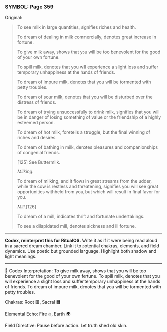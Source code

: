 ### SYMBOL: Page 359

Original:
> To see milk in large quantities, signifies riches and health.
> 
> 
> To dream of dealing in milk commercially, denotes great increase in fortune.
> 
> 
> To give milk away, shows that you will be too benevolent for the good
> of your own fortune.
> 
> 
> To spill milk, denotes that you will experience a slight loss
> and suffer temporary unhappiness at the hands of friends.
> 
> 
> To dream of impure milk, denotes that you will be tormented
> with petty troubles.
> 
> 
> To dream of sour milk, denotes that you will be disturbed
> over the distress of friends.
> 
> 
> To dream of trying unsuccessfully to drink milk, signifies that you
> will be in danger of losing something of value or the friendship
> of a highly esteemed person.
> 
> 
> To dream of hot milk, foretells a struggle, but the final winning
> of riches and desires.
> 
> 
> To dream of bathing in milk, denotes pleasures and companionships
> of congenial friends.
> 
> 
> 
> [125] See Buttermilk.
> 
> 
> _Milking_.
> 
> 
> To dream of milking, and it flows in great streams from the udder,
> while the cow is restless and threatening, signifies you will see
> great opportunities withheld from you, but which will result in final
> favor for you.
> 
> 
> _Mill_.[126]
> 
> 
> To dream of a mill, indicates thrift and fortunate undertakings.
> 
> 
> To see a dilapidated mill, denotes sickness and ill fortune.

---

**Codex, reinterpret this for RitualOS.**
Write it as if it were being read aloud in a sacred dream chamber.
Link it to potential chakras, elements, and field dynamics.
Use poetic but grounded language.
Highlight both shadow and light meanings.

---

🔁 Codex Interpretation:
To give milk away, shows that you will be too benevolent for the good of your own fortune. To spill milk, denotes that you will experience a slight loss and suffer temporary unhappiness at the hands of friends. To dream of impure milk, denotes that you will be tormented with petty troubles.

Chakras: Root 🟥, Sacral 🟧

Elemental Echo: Fire 🔥, Earth 🌍

Field Directive: Pause before action. Let truth shed old skin.
